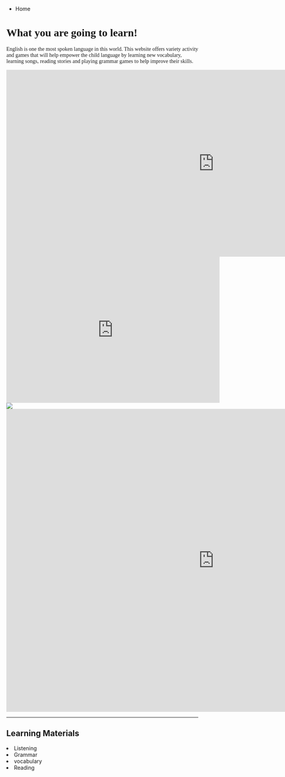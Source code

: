 
<ul class="breadcrumb">
  <li>Home</li>
</ul>

<html>
<body>
<h1 style="font-family:Cooper Black;">What you are going to learn!</h1>
  
<p style="font-family:Bradley Hand ITC;">English is one the most spoken language in this world. This website offers variety activity and games that will help empower the child language by learning new vocabulary, learning songs, reading stories and playing grammar games to help improve their skills.</p>

<iframe src="https://h5p.org/h5p/embed/165854" width="1090" height="491" frameborder="0" allowfullscreen="allowfullscreen"></iframe><script src="https://h5p.org/sites/all/modules/h5p/library/js/h5p-resizer.js" charset="UTF-8"></script>

<iframe src="https://archive.org/embed/AUDIO1_20171122" width="560" height="384" frameborder="0" webkitallowfullscreen="true" mozallowfullscreen="true" allowfullscreen></iframe>

<img src="http://www.jitsin-ind.edu.my/moodle/pluginfile.php/3288/course/section/665/wwo8_welcome.png" />

<iframe src="https://h5p.org/h5p/embed/165866" width="1090" height="796" frameborder="0" allowfullscreen="allowfullscreen"></iframe><script src="https://h5p.org/sites/all/modules/h5p/library/js/h5p-resizer.js" charset="UTF-8"></script>

<hr>
<h2>Learning Materials </h2>

 <li>Listening
 <li>Grammar
 <li>vocabulary 
<li>Reading   




  
 
 
 
  

  

 
  






